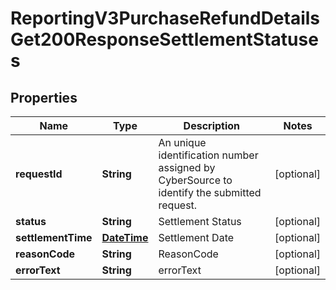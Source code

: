 
# ReportingV3PurchaseRefundDetailsGet200ResponseSettlementStatuses

## Properties
Name | Type | Description | Notes
------------ | ------------- | ------------- | -------------
**requestId** | **String** | An unique identification number assigned by CyberSource to identify the submitted request. |  [optional]
**status** | **String** | Settlement Status |  [optional]
**settlementTime** | [**DateTime**](DateTime.md) | Settlement Date |  [optional]
**reasonCode** | **String** | ReasonCode |  [optional]
**errorText** | **String** | errorText |  [optional]




